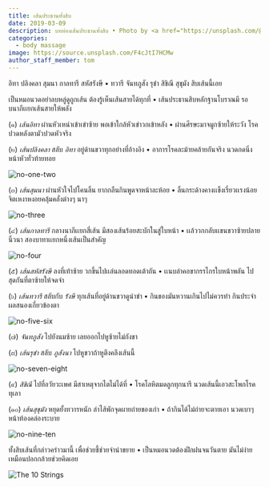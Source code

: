 ```yaml
---
title: เส้นประธานทั้งสิบ
date: 2019-03-09
description: บทท่องเส้นประธานทั้งสิบ • Photo by <a href="https://unsplash.com/@sssyexap">Nhia Moua</a> on <a href="https://unsplash.com/">Unsplash</a>
categories:
  - body massage
image: https://source.unsplash.com/F4cJtI7HCMw
author_staff_member: tom
---
```

อิทา ปลิงคลา สุมนา กาลทารี สหัสรังษี • ทวารี จันทภูสัง รุชำ สิขิณี สุขุมัง สิบเส้นนี้เอย

เป็นหมอนวดอย่าลบหลู่ดูถูกเส้น ต้องรู้เห็นเส้นสายได้ทุกที่ • เส้นประธานสิบหลักฐานโบราณมี รอบนาภีเเยกเส้นสายให้พลัง

(๑) *เส้นอิทา* ผ่านหัวเหน่าเข้าเข่าซ้าย พอเข้าใกล้หัวเข่าวกเข้าหลัง • ผ่านศีรษะมาจมูกซ้ายให้ระวัง โรคปวดหลังตามัวปวดหัวจริง

(๒) *เส้นปลิงคลา* สลับ *อิทา* อยู่ด้านขวาทุกอย่างที่อ้างอิง • อาการโรคละม้ายคล้ายกันจริง นวดกดนิ่งหน้าหัวทั่วท้ายทอย

![no-one-two](https://res.cloudinary.com/sdees-reallife/image/upload/c_scale,w_400/v1552466401/ten-01.jpg)

(๓) *เส้นสุมนา* ผ่านหัวใจไปโคนลิ้น ยากกลืนกินพูดจาหน้าละห้อย • ลิ้นกระด้างคางเเข็งเรี่ยวเเรงน้อย จิตเหงาหงอยคลุ้มคลั่งต่างๆ นาๆ

![no-three](https://res.cloudinary.com/sdees-reallife/image/upload/c_scale,w_400/v1552466401/ten-03.jpg)

(๔) *เส้นกาลทารี* กลางนาภีเเยกสี่เส้น มีสองเส้นร้อยสะบักในสู่ใบหน้า • เเล้ววกกลับเเขนขวาซ้ายปลายนิ้วนา สองบาทาเเยกหนึ่งเส้นเป็นสำคัญ

![no-four](https://res.cloudinary.com/sdees-reallife/image/upload/c_scale,w_400/v1552466401/ten-04.jpg)

(๕) *เส้นสหัสรังษี* ลงที่เท้าซ้าย วกขึ้นไปเเล่นลอดทอดเต้าถัน • เเนบลำคอขากรรไกรใบหน้าพลัน ไปสุดกันที่ตาซ้ายให้จดจำ

(๖) *เส้นทวารี* สลับกับ *รังษี* ทุกเส้นที่อยู่ด้านขวาดูนำขำ • กินของมันหวานเกินไปไม่ควรทำ กินประจำผลสนองเกี่ยวข้องตา

![no-five-six](https://res.cloudinary.com/sdees-reallife/image/upload/c_scale,w_400/v1552466401/ten-05.jpg)

(๗) *จันทภูสัง* ไปยังนมซ้าย เลยออกไปหูซ้ายไม่กังขา

(๘) *เส้นรุชำ* สลับ *ภูสังนา* ไปหูขวาถ้าหูตึงคลึงเส้นนี้

![no-seven-eight](https://res.cloudinary.com/sdees-reallife/image/upload/c_scale,w_400/v1552466401/ten-07.jpg)

(๙) *สิขิณี* ไปที่อวัยวะเพศ มีสาเหตุจากไตไม่ได้ที่ • โรคโลหิตมดลูกทุกนารี นวดเส้นนี้เอวสะโพกโรคทุเลา

(๑๐) *เส้นสุขุมัง* หยุดยั้งทวารหนัก ลำไส้พักจุดผายถ่ายของเก่า • ถ้ากินได้ไม่ถ่ายจะตายเอา นวดเบาๆ หน้าท้องคล่องระบาย

![no-nine-ten](https://res.cloudinary.com/sdees-reallife/image/upload/c_scale,w_400/v1552466401/ten-09.jpg)

ทั้งสิบเส้นที่กล่าวคร่าวมานี้ เพื่อช่วยชี้ช่วยจำนำขยาย • เป็นหมอนวดต้องฝึกฝนจนวันตาย มันไม่ง่ายเหมือนปอกกล้วยช่วยคิดเอย

![The 10 Strings](https://res.cloudinary.com/sdees-reallife/image/upload/c_scale,w_400/v1552465838/10.jpg)
